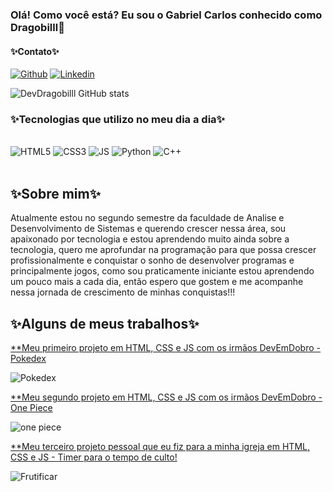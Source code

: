 ### Olá! Como você está? Eu sou o Gabriel Carlos conhecido como Dragobilll👋

#### ✨Contato✨

[![Github](	https://img.shields.io/badge/WhatsApp-25D366?style=for-the-badge&logo=whatsapp&logoColor=white)](https://wa.me/5511943027402)
[![Linkedin](https://img.shields.io/badge/LinkedIn-0077B5?style=for-the-badge&logo=linkedin&logoColor=white)](https://www.linkedin.com/in/gabriel-carlos-4a51262a7/)

![DevDragobilll GitHub stats](https://github-readme-stats.vercel.app/api?username=DevDragobilll&show_icons=true&theme=dracula)

### ✨Tecnologias que utilizo no meu dia a dia✨
<div style="display: inline_block"><br/>
    <img aling= "center" alt= "HTML5" src= "https://img.shields.io/badge/HTML5-E34F26?style=for-the-badge&logo=html5&logoColor=white">
    <img aling= "center" alt= "CSS3" src= "https://img.shields.io/badge/CSS3-1572B6?style=for-the-badge&logo=css3&logoColor=white">
    <img aling= "center" alt= "JS" src= "https://img.shields.io/badge/JavaScript-323330?style=for-the-badge&logo=javascript&logoColor=F7DF1E">
    <img aling= "center" alt= "Python" src= "https://img.shields.io/badge/Python-14354C?style=for-the-badge&logo=python&logoColor=white">
    <img aling= "center" alt= "C++" src= "https://img.shields.io/badge/C%2B%2B-00599C?style=for-the-badge&logo=c%2B%2B&logoColor=white">
</div><br/>

## ✨Sobre mim✨

Atualmente estou no segundo semestre da faculdade de Analise e Desenvolvimento de Sistemas e querendo crescer nessa área, sou apaixonado por tecnologia e estou aprendendo muito ainda sobre a tecnologia, quero me aprofundar na programação para que possa crescer profissionalmente e conquistar o sonho de desenvolver programas e principalmente jogos, como sou praticamente iniciante estou aprendendo um pouco mais a cada dia, então espero que gostem e me acompanhe nessa jornada de crescimento de minhas conquistas!!!

## ✨Alguns de meus trabalhos✨

[**Meu primeiro projeto em HTML, CSS e JS com os irmãos DevEmDobro - Pokedex](https://devdragobilll.github.io/projeto-pokedex/)
<div>
    <img aling="center" alt="Pokedex" src="https://images2.imgbox.com/1d/c0/t3utyOBm_o.png">
</div>

[**Meu segundo projeto em HTML, CSS e JS com os irmãos DevEmDobro - One Piece](https://devdragobilll.github.io/Projeto-One-Piece/)
<div>
    <img aling="center" alt="one piece" src="https://images2.imgbox.com/d6/5f/dhPGo73H_o.png">
</div>

[**Meu terceiro projeto pessoal que eu fiz para a minha igreja em HTML, CSS e JS  - Timer para o tempo de culto!](https://devdragobilll.github.io/FrutificarTimer/)
<div>
    <img aling="center" alt="Frutificar" src="https://images2.imgbox.com/1b/f2/oBPW3Bio_o.png">
</div>

